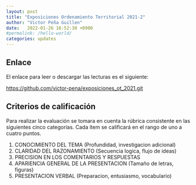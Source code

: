 ```yaml
---
layout: post
title: "Exposiciones Ordenamiento Territorial 2021-2"
author: "Victor Peña Guillen"
date:   2022-01-26 16:52:30 +0900
#permalink: /hello-world/
categories: updates
---
```


## Enlace

El enlace para leer o descargar las lecturas es el siguiente:

<https://github.com/victor-pena/exposiciones_ot_2021.git>

## Criterios de calificación

Para realizar la evaluación se tomara en cuenta la rúbrica consistente en las siguientes cinco categorías. Cada ítem se calificará en el rango de uno a cuatro puntos.

1. CONOCIMIENTO DEL TEMA (Profundidad, investigacion adicional)
2. CLARIDAD DEL RAZONAMIENTO (Secuencia logica, flujo de ideas)
3. PRECISION EN LOS COMENTARIOS Y RESPUESTAS
4. APARIENCIA GENERAL DE LA PRESENTACION (Tamaño de letras, figuras)
5. PRESENTACION VERBAL (Preparacion, entusiasmo, vocabulario)

